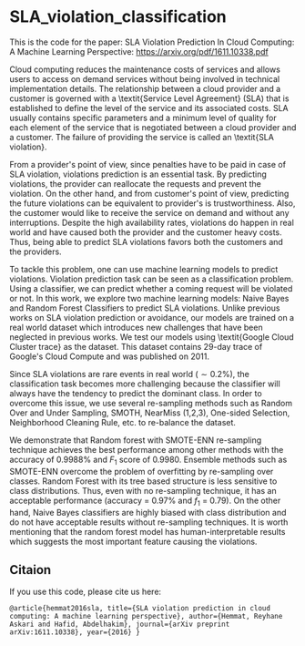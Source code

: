 # SLA_violation_classification

This is the code for the paper: SLA Violation Prediction In Cloud Computing: A Machine Learning Perspective: https://arxiv.org/pdf/1611.10338.pdf

Cloud computing reduces the maintenance costs of services and allows users to access on demand services without being involved in technical implementation details. The relationship between a cloud provider and a customer is governed with a \textit{Service Level Agreement} (SLA) that is established to define the level of the service and its associated costs. SLA usually contains specific parameters and a minimum level of quality for each element of the service that is negotiated between a cloud provider and a customer.  The failure of providing the service is called an \textit{SLA violation}.

From a provider's point of view, since penalties have to be paid in case of SLA violation, violations prediction is an essential task. By predicting violations, the provider can reallocate the requests and prevent the violation. On the other hand, and from customer's point of view, predicting the future violations can be equivalent to provider's is trustworthiness. Also, the customer would like to receive the service on demand and without any interruptions. Despite the high availability rates, violations do happen in real world and have caused both the provider and the customer heavy costs. Thus, being able to predict SLA violations favors both the customers and the providers. 


To tackle this problem, one can use machine learning models to predict violations. Violation prediction task can be seen as a classification problem. Using a classifier, we can predict whether a coming request will be violated or not. In this work, we explore two machine learning models: Naive Bayes and Random Forest Classifiers to predict SLA violations. Unlike previous works on SLA violation prediction or avoidance, our models are trained on a real world dataset which introduces new challenges that have been neglected in previous works. We test our models using \textit{Google Cloud Cluster trace} as the dataset. This dataset contains 29-day trace of Google's Cloud Compute and was published on 2011.

Since SLA violations are rare events in real world ($\sim 0.2\%$), the classification task becomes more challenging because the classifier will always have the tendency to predict the dominant class. In order to overcome this issue, we use several re-sampling methods such as Random Over and Under Sampling, SMOTH, NearMiss (1,2,3), One-sided Selection, Neighborhood Cleaning Rule, etc. to re-balance the dataset. 

We demonstrate that Random forest with SMOTE-ENN re-sampling technique achieves the best performance among other methods with the accuracy of 0.9988% and $F_1$ score of 0.9980. Ensemble methods such as SMOTE-ENN overcome the problem of overfitting by re-sampling over classes. Random Forest with its tree based structure is less sensitive to class distributions. Thus, even with no re-sampling technique, it has an acceptable performance (accuracy = 0.97\% and $f_1$ = 0.79). On the other hand, Naive Bayes classifiers are highly biased with class distribution and do not have acceptable results without re-sampling techniques. It is worth mentioning that the random forest model has human-interpretable results which suggests the most important feature causing the violations.

## Citaion
If you use this code, please cite us here:


`
@article{hemmat2016sla,
  title={SLA violation prediction in cloud computing: A machine learning perspective},
  author={Hemmat, Reyhane Askari and Hafid, Abdelhakim},
  journal={arXiv preprint arXiv:1611.10338},
  year={2016}
}
`
